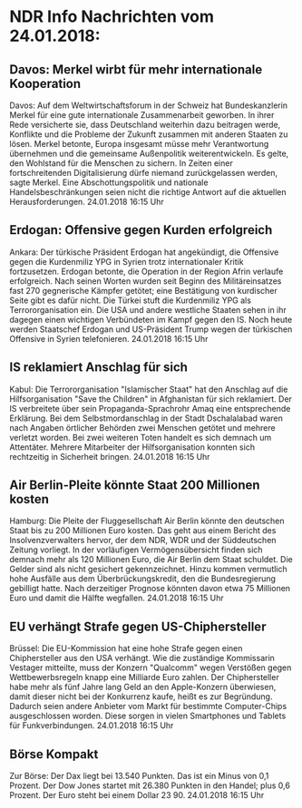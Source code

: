 # NDR Info Nachrichten vom 24.01.2018:


## Davos: Merkel wirbt für mehr internationale Kooperation
Davos: Auf dem Weltwirtschaftsforum in der Schweiz hat Bundeskanzlerin Merkel für eine gute internationale Zusammenarbeit geworben. In ihrer Rede versicherte sie, dass Deutschland weiterhin dazu beitragen werde, Konflikte und die Probleme der Zukunft zusammen mit anderen Staaten zu lösen. Merkel betonte, Europa insgesamt müsse mehr Verantwortung übernehmen und die gemeinsame Außenpolitik weiterentwickeln. Es gelte, den Wohlstand für die Menschen zu sichern. In Zeiten einer fortschreitenden Digitalisierung dürfe niemand zurückgelassen werden, sagte Merkel. Eine Abschottungspolitik und nationale Handelsbeschränkungen seien nicht die richtige Antwort auf die aktuellen Herausforderungen. 24.01.2018 16:15 Uhr 

## Erdogan: Offensive gegen Kurden erfolgreich
Ankara: Der türkische Präsident Erdogan hat angekündigt, die Offensive gegen die Kurdenmiliz YPG in Syrien trotz internationaler Kritik fortzusetzen. Erdogan betonte, die Operation in der Region Afrin verlaufe erfolgreich. Nach seinen Worten wurden seit Beginn des Militäreinsatzes fast 270 gegnerische Kämpfer getötet; eine Bestätigung von kurdischer Seite gibt es dafür nicht. Die Türkei stuft die Kurdenmiliz YPG als Terrororganisation ein. Die USA und andere westliche Staaten sehen in ihr dagegen einen wichtigen Verbündeten im Kampf gegen den IS. Noch heute werden Staatschef Erdogan und US-Präsident Trump wegen der türkischen Offensive in Syrien telefonieren. 24.01.2018 16:15 Uhr 

## IS reklamiert Anschlag für sich
Kabul: Die Terrororganisation "Islamischer Staat" hat den Anschlag auf die Hilfsorganisation "Save the Children" in Afghanistan für sich reklamiert. Der IS verbreitete über sein Propaganda-Sprachrohr Amaq eine entsprechende Erklärung. Bei dem Selbstmordanschlag in der Stadt Dschalalabad waren nach Angaben örtlicher Behörden zwei Menschen getötet und mehrere verletzt worden. Bei zwei weiteren Toten handelt es sich demnach um Attentäter. Mehrere Mitarbeiter der Hilfsorganisation konnten sich rechtzeitig in Sicherheit bringen. 24.01.2018 16:15 Uhr 

## Air Berlin-Pleite könnte Staat 200 Millionen kosten
Hamburg: Die Pleite der Fluggesellschaft Air Berlin könnte den deutschen Staat bis zu 200 Millionen Euro kosten. Das geht aus einem Bericht des Insolvenzverwalters hervor, der dem NDR, WDR und der Süddeutschen Zeitung vorliegt. In der vorläufigen Vermögensübersicht finden sich demnach mehr als 120 Millionen Euro, die Air Berlin dem Staat schuldet. Die Gelder sind als nicht gesichert gekennzeichnet. Hinzu kommen vermutlich hohe Ausfälle aus dem Überbrückungskredit, den die Bundesregierung gebilligt hatte. Nach derzeitiger Prognose könnten davon etwa 75 Millionen Euro und damit die Hälfte wegfallen. 24.01.2018 16:15 Uhr 

## EU verhängt Strafe gegen US-Chiphersteller
Brüssel: Die EU-Kommission hat eine hohe Strafe gegen einen Chiphersteller aus den USA verhängt. Wie die zuständige Kommissarin Vestager mitteilte, muss der Konzern "Qualcomm" wegen Verstößen gegen Wettbewerbsregeln knapp eine Milliarde Euro zahlen. Der Chiphersteller habe mehr als fünf Jahre lang Geld an den Apple-Konzern überwiesen, damit dieser nicht bei der Konkurrenz kaufe, heißt es zur Begründung. Dadurch seien andere Anbieter vom Markt für bestimmte Computer-Chips ausgeschlossen worden. Diese sorgen in vielen Smartphones und Tablets für Funkverbindungen. 24.01.2018 16:15 Uhr 

## Börse Kompakt
Zur Börse: Der Dax liegt bei 13.540 Punkten. Das ist ein Minus von 0,1 Prozent. Der Dow Jones startet mit 26.380 Punkten in den Handel; plus 0,6 Prozent. Der Euro steht bei einem Dollar 23 90. 24.01.2018 16:15 Uhr 
